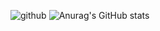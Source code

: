 ![github](https://img.shields.io/badge/GitHub-000000?style=for-the-badge&logo=GitHub&logoColor=white)
![Anurag's GitHub stats](https://github-readme-stats.vercel.app/api?username=anuraghazra&theme=dark&show_icons=true)

<!--
**rudeh1253/rudeh1253** is a ✨ _special_ ✨ repository because its `README.md` (this file) appears on your GitHub profile.

Here are some ideas to get you started:

- 🔭 I’m currently working on ...
- 🌱 I’m currently learning ...
- 👯 I’m looking to collaborate on ...
- 🤔 I’m looking for help with ...
- 💬 Ask me about ...
- 📫 How to reach me: ...
- 😄 Pronouns: ...
- ⚡ Fun fact: ...
-->
